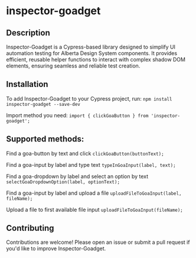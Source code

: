 # inspector-goadget

## Description

Inspector-Goadget is a Cypress-based library designed to simplify UI automation testing for Alberta Design System components. It provides efficient, reusable helper functions to interact with complex shadow DOM elements, ensuring seamless and reliable test creation.

## Installation

To add Inspector-Goadget to your Cypress project, run:
`npm install inspector-goadget --save-dev`

Import method you need:
`import { clickGoaButton } from 'inspector-goadget';`

## Supported methods:

Find a goa-button by text and click
`clickGoaButton(buttonText);`

Find a goa-input by label and type text
`typeInGoaInput(label, text);`

Find a goa-dropdown by label and select an option by text
`selectGoaDropdownOption(label, optionText);`

Find a goa-input by label and upload a file
`uploadFileToGoaInput(label, fileName);`

Upload a file to first available file input
`uploadFileToGoaInput(fileName);`

## Contributing

Contributions are welcome! Please open an issue or submit a pull request if you'd like to improve Inspector-Goadget.
